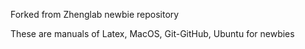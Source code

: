 Forked from Zhenglab newbie repository

These are manuals of Latex, MacOS, Git-GitHub, Ubuntu for newbies
